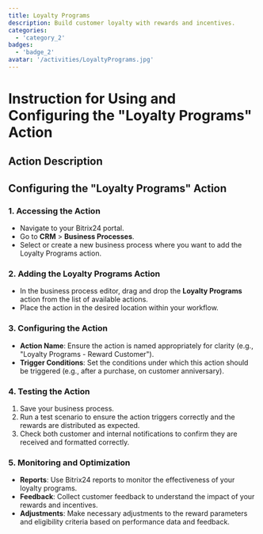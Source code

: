 ```yaml
---
title: Loyalty Programs
description: Build customer loyalty with rewards and incentives.
categories: 
  - 'category_2'
badges: 
  - 'badge_2'
avatar: '/activities/LoyaltyPrograms.jpg'
---
```

# Instruction for Using and Configuring the "Loyalty Programs" Action

## Action Description

## **Configuring the "Loyalty Programs" Action**

### 1. Accessing the Action
- Navigate to your Bitrix24 portal.
- Go to **CRM** > **Business Processes**.
- Select or create a new business process where you want to add the Loyalty Programs action.

### 2. Adding the Loyalty Programs Action
- In the business process editor, drag and drop the **Loyalty Programs** action from the list of available actions.
- Place the action in the desired location within your workflow.

### 3. Configuring the Action
- **Action Name**: Ensure the action is named appropriately for clarity (e.g., "Loyalty Programs - Reward Customer").
- **Trigger Conditions**: Set the conditions under which this action should be triggered (e.g., after a purchase, on customer anniversary).

### 4. Testing the Action
1. Save your business process.
2. Run a test scenario to ensure the action triggers correctly and the rewards are distributed as expected.
3. Check both customer and internal notifications to confirm they are received and formatted correctly.

### 5. Monitoring and Optimization
- **Reports**: Use Bitrix24 reports to monitor the effectiveness of your loyalty programs.
- **Feedback**: Collect customer feedback to understand the impact of your rewards and incentives.
- **Adjustments**: Make necessary adjustments to the reward parameters and eligibility criteria based on performance data and feedback.
